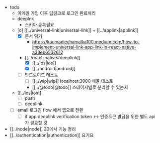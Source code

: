 - todo
  - 이메일 가입 이후 딥링크로 로그인 완료처리
  - deeplnk
    - 스키마 등록필요
  - [o] [[../universal-link|universal-link]] + [[../applink|applink]]
    - [X] 문서 읽기
      + https://kaumadiechamalka100.medium.com/how-to-implement-universal-link-app-link-in-react-native-a33eb6532612
    + [[../react-native#deeplink]] 
      - [X] [[../ios|ios]]
      - [X] [[../android|android]]
    - [ ] 안드로이드 테스트
      - [ ] [[../wip|wip]] localhost:3000 에뮬 테스트
      - [[../@todo|@todo]] 스테이지별로 분리할 수 있는지
  - [[../ios|ios]]
    - [ ] push
    - [ ] deeplink
  - [ ] email 로그인 flow 에서 앱으로 전환
    - [ ] if app deeplink verification token <-> 인증토큰 발급을 위한 별도 api 가 필요할 것
- [[../node|node]] 20에서 기능 정리
- [[../authentication|authentication]] 요기요

